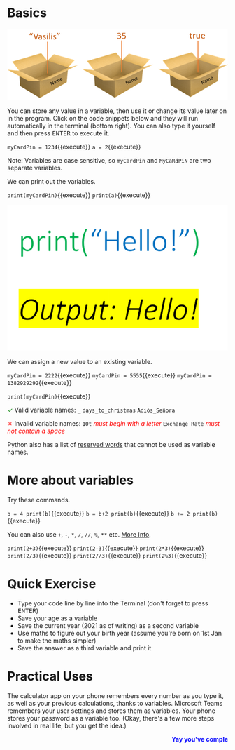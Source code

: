 # Basics
![Variables](./assets/variables.png)

You can store any value in a variable, then use it or change its value later on in the program. Click on the code snippets below and they will run automatically in the terminal (bottom right). You can also type it yourself and then press <kbd>ENTER</kbd> to execute it.

`myCardPin = 1234`{{execute}}
`a = 2`{{execute}}

Note: Variables are case sensitive, so ```myCardPin``` and ```MyCaRdPiN``` are two separate variables.

We can print out the variables.

`print(myCardPin)`{{execute}}
`print(a)`{{execute}}

![Components1](./assets/components1.png)

We can assign a new value to an existing variable.

`myCardPin = 2222`{{execute}}
`myCardPin = 5555`{{execute}}
`myCardPin = 1382929292`{{execute}}

`print(myCardPin)`{{execute}}

<span style="color:green">✓</span> Valid variable names: ```_``` ```days_to_christmas``` ```Adiós_Señora```

<span style="color:red">✗</span> Invalid variable names: ```10t``` *<span style="color:red">must begin with a letter</span>* ```Exchange Rate``` *<span style="color:red">must not contain a space</span>*

Python also has a list of [reserved words](https://www.w3schools.com/python/python_ref_keywords.asp) that cannot be used as variable names.

# More about variables
Try these commands.

`b = 4
print(b)`{{execute}}
`b = b+2
print(b)`{{execute}}
`b += 2
print(b)`{{execute}}

You can also use ```+```, ```-```, ```*```, ```/```, ```//```, ```%```, ```**``` etc. [More Info](https://www.w3schools.com/python/python_operators.asp).

`print(2+3)`{{execute}}
`print(2-3)`{{execute}}
`print(2*3)`{{execute}}
`print(2/3)`{{execute}}
`print(2//3)`{{execute}}
`print(2%3)`{{execute}}

# Quick Exercise
- Type your code line by line into the Terminal (don't forget to press <kbd>ENTER</kbd>)
- Save your age as a variable
- Save the current year (2021 as of writing) as a second variable
- Use maths to figure out your birth year (assume you're born on 1st Jan to make the maths simpler)
- Save the answer as a third variable and print it

# Practical Uses
The calculator app on your phone remembers every number as you type it, as well as your previous calculations, thanks to variables. Microsoft Teams remembers your user settings and stores them as variables. Your phone stores your password as a variable too. (Okay, there's a few more steps involved in real life, but you get the idea.)

<marquee style='color: blue;'><b>Yay you've completed part 1!</b></marquee>
